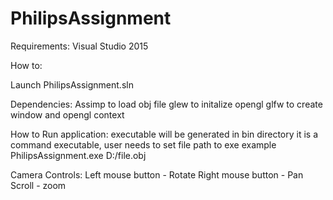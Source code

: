 # PhilipsAssignment

Requirements:
Visual Studio 2015

How to:

Launch PhilipsAssignment.sln


Dependencies:
Assimp to load obj file
glew to initalize opengl
glfw to create window and opengl context

How to Run application:
executable will be generated in bin directory
it is a command executable, user needs to set file path to exe
example
PhilipsAssignment.exe D:/file.obj

Camera Controls:
Left mouse button - Rotate
Right mouse button - Pan
Scroll - zoom